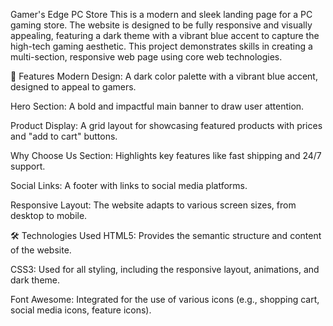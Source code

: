 Gamer's Edge PC Store
This is a modern and sleek landing page for a PC gaming store. The website is designed to be fully responsive and visually appealing, featuring a dark theme with a vibrant blue accent to capture the high-tech gaming aesthetic. This project demonstrates skills in creating a multi-section, responsive web page using core web technologies.

🚀 Features
Modern Design: A dark color palette with a vibrant blue accent, designed to appeal to gamers.

Hero Section: A bold and impactful main banner to draw user attention.

Product Display: A grid layout for showcasing featured products with prices and "add to cart" buttons.

Why Choose Us Section: Highlights key features like fast shipping and 24/7 support.

Social Links: A footer with links to social media platforms.

Responsive Layout: The website adapts to various screen sizes, from desktop to mobile.

🛠️ Technologies Used
HTML5: Provides the semantic structure and content of the website.

CSS3: Used for all styling, including the responsive layout, animations, and dark theme.

Font Awesome: Integrated for the use of various icons (e.g., shopping cart, social media icons, feature icons).
